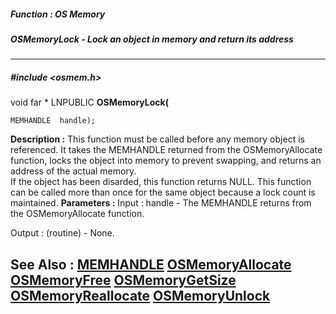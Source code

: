##### Function : OS Memory
##### OSMemoryLock - Lock an object in memory and return its address
---
##### #include <osmem.h>
void far * LNPUBLIC **OSMemoryLock(**

	MEMHANDLE  handle);
**Description :**
This function must be called before any memory object is referenced.  It takes 
the MEMHANDLE returned from the OSMemoryAllocate function, locks the object 
into memory to prevent swapping, and returns an address of the actual memory.  
If the object has been disarded, this function returns NULL.  This function can 
be called more than once for the same object because a lock count is 
maintained. 
**Parameters :**
Input :
handle  -  The MEMHANDLE returns from the OSMemoryAllocate function.

Output :
(routine)  -  None.


**See Also :**
[MEMHANDLE](D:/md_files/MEMHANDLE.md)
[OSMemoryAllocate](D:/md_files/OSMemoryAllocate.md)
[OSMemoryFree](D:/md_files/OSMemoryFree.md)
[OSMemoryGetSize](D:/md_files/OSMemoryGetSize.md)
[OSMemoryReallocate](D:/md_files/OSMemoryReallocate.md)
[OSMemoryUnlock](D:/md_files/OSMemoryUnlock.md)
---
